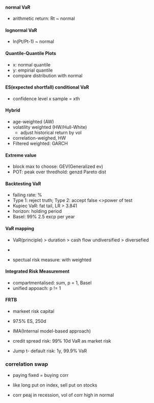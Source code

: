 
#### normal VaR
- arithmetic return: Rt ~ normal

#### lognormal VaR
- ln(Pt/Pt-1) ~ normal


#### Quantile-Quantile Plots
- x: normal quantile
- y: empirial quantile
- compare distribution with normal


#### ES(expected shortfall) conditional VaR
- confidence level x sample = xth

#### Hybrid
- age-weighted (AW)
- volatility weighted (HW/Hull-White)
  - adjust historical return by vol
- correlation-weighed, HW
- Filtered weighted: GARCH

#### Extreme value
- block max to choose: GEV(Generalized ev)
- POT: peak over thredhold: genzd Pareto dist


#### Backtesting VaR
- failing rate: %
- Type 1: reject truth; Type 2: accept false <>power of test
- Kupiec VaR: fat tail, LR > 3.841
- horizon: holding period
- Basel: 99% 2.5 excp per year

#### VaR mapping
- VaR(principle) > duration > cash flow undiversified > diversefied
- 


- spectual risk measure: with weighted

#### Integrated Risk Measurement
- compartmentalised: sum, p = 1, Basel
- unified appoach: p != 1


#### FRTB
- markeet risk capital
- 97.5% ES, 250d
- IMA(Internal model-based approach)

- credit spread risk: 99% 10d VaR as market risk
- Jump t- default risk: 1y, 99.9% VaR


### correlation swap
- paying fixed = buying corr
- like long put on index, sell put on stocks

- corr peaj in recession, vol of corr high in normal





